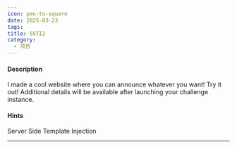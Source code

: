 ```yaml
---
icon: pen-to-square
date: 2025-03-23
tags: 
title: SSTI2
category:
  - 项目
---
```

#### Description
I made a cool website where you can announce whatever you want! Try it out!
Additional details will be available after launching your challenge instance.

#### Hints 
Server Side Template Injection

---
